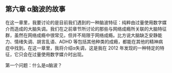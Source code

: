 ## 第六章 α脑波的故事

在这一章里，我要讨论的是目前我们遇到的一种脑波特征：纯粹由过量使用数字媒介而造成的大脑失调。我们在之前章节所讨论的那些与网络成瘾所关联的大脑特征群，虽然在网络成瘾中很常见，但并不局限于网络成瘾。比方说大脑缺乏安静能力、情绪失调、胡言乱语、ADHD 等包括其他种类的成瘾，都能在其他的精神病症中找到。在这一章里，我将介绍α失调，这是我在 2012 年发现的一种特定的特征，它只会在过量使用数字媒介时出现。

第一个问题：什么是α脑波？